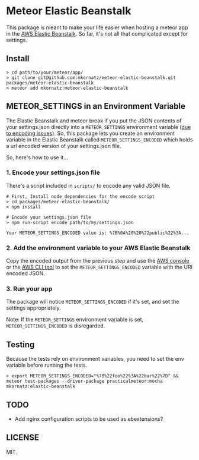 # Meteor Elastic Beanstalk

This package is meant to make your life easier when hosting a meteor app in the [AWS Elastic Beanstalk](https://aws.amazon.com/elasticbeanstalk/). So far, it's not all that complicated except for settings.

## Install
```
> cd path/to/your/meteor/app/
> git clone git@github.com:mkornatz/meteor-elastic-beanstalk.git packages/meteor-elastic-beanstalk
> meteor add mkornatz:meteor-elastic-beanstalk
```

## METEOR_SETTINGS in an Environment Variable
The Elastic Beanstalk and meteor break if you put the JSON contents of your settings.json directly into a `METEOR_SETTINGS` environment variable ([due to encoding issues](http://stackoverflow.com/questions/34761577/how-to-config-meteor-on-aws-ebs-using-meteor-settings-environment-variable)). So, this package lets you create an environment variable in the Elastic Beanstalk called `METEOR_SETTINGS_ENCODED` which holds a url encoded version of your settings.json file.

So, here's how to use it...

### 1. Encode your settings.json file
There's a script included in `scripts/` to encode any valid JSON file.

```
# First, Install node dependencies for the encode script
> cd packages/meteor-elastic-beanstalk/
> npm install

# Encode your settings.json file
> npm run-script encode path/to/my/settings.json

Your METEOR_SETTINGS_ENCODED value is: %7B%0A%20%20%22public%22%3A...
```

### 2. Add the environment variable to your AWS Elastic Beanstalk
Copy the encoded output from the previous step and use the [AWS console](http://docs.aws.amazon.com/gettingstarted/latest/deploy/envvar.html) or the [AWS CLI tool](http://docs.aws.amazon.com/elasticbeanstalk/latest/dg/eb3-setenv.html) to set the `METEOR_SETTINGS_ENCODED` variable with the URI encoded JSON.

### 3. Run your app
The package will notice `METEOR_SETTINGS_ENCODED` if it's set, and set the settings appropriately.

Note: If the `METEOR_SETTINGS` environment variable is set, `METEOR_SETTINGS_ENCODED` is disregarded.

## Testing
Because the tests rely on environment variables, you need to set the env variable before running the tests.
```
> export METEOR_SETTINGS_ENCODED="%7B%22foo%22%3A%22bar%22%7D" && meteor test-packages --driver-package practicalmeteor:mocha mkornatz:elastic-beanstalk
```

## TODO
* Add nginx configuration scripts to be used as ebextensions?

## LICENSE

MIT.
